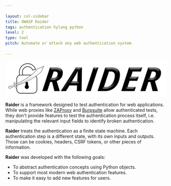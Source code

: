 ```yaml
---

layout: col-sidebar
title: OWASP Raider
tags: authentication hylang python
level: 2
type: tool
pitch: Automate or attack any web authentication system

---
```



![Raider logo](./assets/images/logo.png)


**Raider** is a framework designed to test authentication for web applications. While web proxies like [ZAProxy](https://www.zaproxy.org/) and [Burpsuite](https://portswigger.net/burp) allow authenticated tests, they don't provide features to test the authentication process itself, i.e. manipulating the relevant input fields to identify broken authentication.

**Raider** treats the authentication as a finite state machine. Each authentication step is a different state, with its own inputs and outputs. Those can be cookies, headers, CSRF tokens, or other pieces of information.

**Raider** was developed with the following goals:

* To abstract authentication concepts using Python objects.
* To support most modern web authentication features.
* To make it easy to add new features for users.
